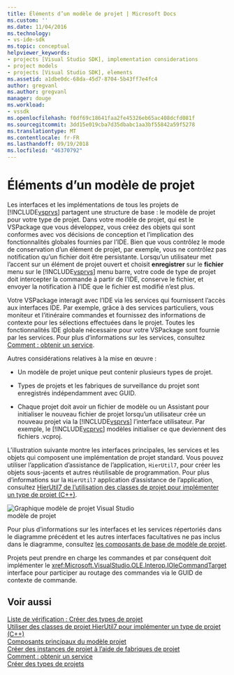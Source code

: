 ```yaml
---
title: Éléments d’un modèle de projet | Microsoft Docs
ms.custom: ''
ms.date: 11/04/2016
ms.technology:
- vs-ide-sdk
ms.topic: conceptual
helpviewer_keywords:
- projects [Visual Studio SDK], implementation considerations
- project models
- projects [Visual Studio SDK], elements
ms.assetid: a1dbe0dc-68da-45d7-8704-5b43ff7e4fc4
author: gregvanl
ms.author: gregvanl
manager: douge
ms.workload:
- vssdk
ms.openlocfilehash: f0df69c18641faa2fe45326eb65ac408dcfd081f
ms.sourcegitcommit: 3dd15e019cba7d35dbabc1aa3bf55842a59f5278
ms.translationtype: MT
ms.contentlocale: fr-FR
ms.lasthandoff: 09/19/2018
ms.locfileid: "46370792"
---
```

# <a name="elements-of-a-project-model"></a>Éléments d’un modèle de projet
Les interfaces et les implémentations de tous les projets de [!INCLUDE[vsprvs](../../code-quality/includes/vsprvs_md.md)] partagent une structure de base : le modèle de projet pour votre type de projet. Dans votre modèle de projet, qui est le VSPackage que vous développez, vous créez des objets qui sont conformes avec vos décisions de conception et l’implication des fonctionnalités globales fournies par l’IDE. Bien que vous contrôlez le mode de conservation d’un élément de projet, par exemple, vous ne contrôlez pas notification qu’un fichier doit être persistante. Lorsqu’un utilisateur met l’accent sur un élément de projet ouvert et choisit **enregistrer** sur le **fichier** menu sur le [!INCLUDE[vsprvs](../../code-quality/includes/vsprvs_md.md)] menu barre, votre code de type de projet doit intercepter la commande à partir de l’IDE, conserve le fichier, et envoyer la notification à l’IDE que le fichier est modifié n’est plus.  
  
 Votre VSPackage interagit avec l’IDE via les services qui fournissent l’accès aux interfaces IDE. Par exemple, grâce à des services particuliers, vous moniteur et l’itinéraire commandes et fournissez des informations de contexte pour les sélections effectuées dans le projet. Toutes les fonctionnalités IDE globale nécessaire pour votre VSPackage sont fournie par les services. Pour plus d’informations sur les services, consultez [Comment : obtenir un service](../../extensibility/how-to-get-a-service.md).  
  
 Autres considérations relatives à la mise en œuvre :  
  
-   Un modèle de projet unique peut contenir plusieurs types de projet.  
  
-   Types de projets et les fabriques de surveillance du projet sont enregistrés indépendamment avec GUID.  
  
-   Chaque projet doit avoir un fichier de modèle ou un Assistant pour initialiser le nouveau fichier de projet lorsqu’un utilisateur crée un nouveau projet via la [!INCLUDE[vsprvs](../../code-quality/includes/vsprvs_md.md)] l’interface utilisateur. Par exemple, le [!INCLUDE[vcprvc](../../code-quality/includes/vcprvc_md.md)] modèles initialiser ce que deviennent des fichiers .vcproj.  
  
 L’illustration suivante montre les interfaces principales, les services et les objets qui composent une implémentation de projet standard. Vous pouvez utiliser l’application d’assistance de l’application, `HierUtil7`, pour créer les objets sous-jacents et autres réutilisable de programmation. Pour plus d’informations sur la `HierUtil7` application d’assistance de l’application, consultez [HierUtil7 de l’utilisation des classes de projet pour implémenter un type de projet (C++)](https://msdn.microsoft.com/library/a5c16a09-94a2-46ef-87b5-35b815e2f346).  
  
 ![Graphique modèle de projet Visual Studio](../../extensibility/internals/media/vsprojectmodel.gif "vsProjectModel")  
modèle de projet  
  
 Pour plus d’informations sur les interfaces et les services répertoriés dans le diagramme précédent et les autres interfaces facultatives ne pas inclus dans le diagramme, consultez [les composants de base de modèle de projet](../../extensibility/internals/project-model-core-components.md).  
  
 Projets peut prendre en charge les commandes et par conséquent doit implémenter le <xref:Microsoft.VisualStudio.OLE.Interop.IOleCommandTarget> interface pour participer au routage des commandes via le GUID de contexte de commande.  
  
## <a name="see-also"></a>Voir aussi  
 [Liste de vérification : Créer des types de projet](../../extensibility/internals/checklist-creating-new-project-types.md)   
 [Utiliser des classes de projet HierUtil7 pour implémenter un type de projet (C++)](https://msdn.microsoft.com/library/a5c16a09-94a2-46ef-87b5-35b815e2f346)   
 [Composants principaux du modèle projet](../../extensibility/internals/project-model-core-components.md)   
 [Créer des instances de projet à l’aide de fabriques de projet](../../extensibility/internals/creating-project-instances-by-using-project-factories.md)   
 [Comment : obtenir un service](../../extensibility/how-to-get-a-service.md)   
 [Créer des types de projets](../../extensibility/internals/creating-project-types.md)
